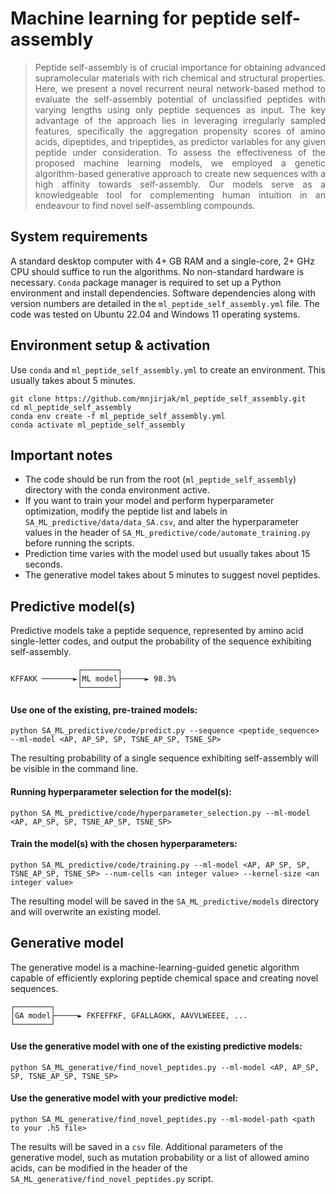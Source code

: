 # Machine learning for peptide self-assembly
> <div align="justify">Peptide self-assembly is of crucial importance for obtaining advanced supramolecular materials with rich chemical and structural properties. Here, we present a novel recurrent neural network-based method to evaluate the self-assembly potential of unclassified peptides with varying lengths using only peptide sequences as input. The key advantage of the approach lies in leveraging irregularly sampled features, specifically the aggregation propensity scores of amino acids, dipeptides, and tripeptides, as predictor variables for any given peptide under consideration. To assess the effectiveness of the proposed machine learning models, we employed a genetic algorithm-based generative approach to create new sequences with a high affinity towards self-assembly. Our models serve as a knowledgeable tool for complementing human intuition in an endeavour to find novel self-assembling compounds.</div>

## System requirements
A standard desktop computer with 4+ GB RAM and a single-core, 2+ GHz CPU should suffice to run the algorithms. No non-standard hardware is necessary. `Conda` package manager is required to set up a Python environment and install dependencies. Software dependencies along with version numbers are detailed in the ```ml_peptide_self_assembly.yml``` file. The code was tested on Ubuntu 22.04 and Windows 11 operating systems.

## Environment setup &amp; activation
Use `conda` and `ml_peptide_self_assembly.yml` to create an environment. This usually takes about 5 minutes.

    git clone https://github.com/mnjirjak/ml_peptide_self_assembly.git
    cd ml_peptide_self_assembly
    conda env create -f ml_peptide_self_assembly.yml
    conda activate ml_peptide_self_assembly

## Important notes
- The code should be run from the root (```ml_peptide_self_assembly```) directory with the conda environment active.
- If you want to train your model and perform hyperparameter optimization, modify the peptide list and labels in ```SA_ML_predictive/data/data_SA.csv```, and alter the hyperparameter values in the header of ```SA_ML_predictive/code/automate_training.py``` before running the scripts.
- Prediction time varies with the model used but usually takes about 15 seconds.
- The generative model takes about 5 minutes to suggest novel peptides.

## Predictive model(s)
Predictive models take a peptide sequence, represented by amino acid single-letter codes, and output the probability of the sequence exhibiting self-assembly.

                   ┌────────┐
    KFFAKK ───────►│ML model├─────► 98.3%
                   └────────┘

#### Use one of the existing, pre-trained models:

    python SA_ML_predictive/code/predict.py --sequence <peptide_sequence> --ml-model <AP, AP_SP, SP, TSNE_AP_SP, TSNE_SP>

The resulting probability of a single sequence exhibiting self-assembly will be visible in the command line.

#### Running hyperparameter selection for the model(s):

    python SA_ML_predictive/code/hyperparameter_selection.py --ml-model <AP, AP_SP, SP, TSNE_AP_SP, TSNE_SP>

#### Train the model(s) with the chosen hyperparameters:

    python SA_ML_predictive/code/training.py --ml-model <AP, AP_SP, SP, TSNE_AP_SP, TSNE_SP> --num-cells <an integer value> --kernel-size <an integer value>

The resulting model will be saved in the ```SA_ML_predictive/models``` directory and will overwrite an existing model.

## Generative model
The generative model is a machine-learning-guided genetic algorithm capable of efficiently exploring peptide chemical space and creating novel sequences.

    ┌────────┐
    │GA model├─────► FKFEFFKF, GFALLAGKK, AAVVLWEEEE, ...
    └────────┘

#### Use the generative model with one of the existing predictive models:

    python SA_ML_generative/find_novel_peptides.py --ml-model <AP, AP_SP, SP, TSNE_AP_SP, TSNE_SP>

#### Use the generative model with your predictive model:

    python SA_ML_generative/find_novel_peptides.py --ml-model-path <path to your .h5 file>

The results will be saved in a ```csv``` file. Additional parameters of the generative model, such as mutation probability or a list of allowed amino acids, can be modified in the header of the ```SA_ML_generative/find_novel_peptides.py``` script.
